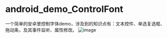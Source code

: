 # android_demo_ControlFont
一个简单的安卓里控制字体demo，涉及到的知识点有：文本控件、单选复选框、拖动条，及其事件监听、属性修改。
![image](https://raw.githubusercontent.com/wiki/Patrick-Jun/android_demo_ControlFont/img.png)
